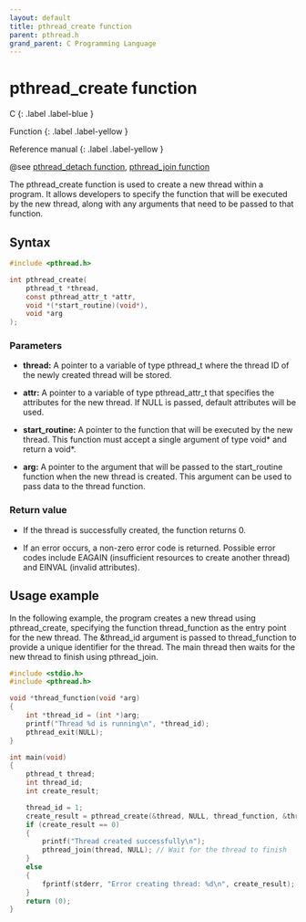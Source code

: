```yaml
---
layout: default
title: pthread_create function
parent: pthread.h
grand_parent: C Programming Language
---
```


# pthread_create function

C
{: .label .label-blue }

Function
{: .label .label-yellow }

Reference manual
{: .label .label-yellow }

@see [pthread_detach function](../pthread_detach-function), [pthread_join function](../pthread_join-function)

The pthread_create function is used to create a new thread within a program. It allows developers to specify the function that will be executed by the new thread, along with any arguments that need to be passed to that function.

## Syntax

```c
#include <pthread.h>

int pthread_create(
    pthread_t *thread,
    const pthread_attr_t *attr,
    void *(*start_routine)(void*),
    void *arg
);
```

### Parameters

- **thread:** A pointer to a variable of type pthread_t where the thread ID of the newly created thread will be stored.

- **attr:** A pointer to a variable of type pthread_attr_t that specifies the attributes for the new thread. If NULL is passed, default attributes will be used.

- **start_routine:** A pointer to the function that will be executed by the new thread. This function must accept a single argument of type void* and return a void*.

- **arg:** A pointer to the argument that will be passed to the start_routine function when the new thread is created. This argument can be used to pass data to the thread function.

### Return value

- If the thread is successfully created, the function returns 0.

- If an error occurs, a non-zero error code is returned. Possible error codes include EAGAIN (insufficient resources to create another thread) and EINVAL (invalid attributes).

## Usage example

In the following example, the program creates a new thread using pthread_create, specifying the function thread_function as the entry point for the new thread. The &thread_id argument is passed to thread_function to provide a unique identifier for the thread. The main thread then waits for the new thread to finish using pthread_join.

```c
#include <stdio.h>
#include <pthread.h>

void *thread_function(void *arg)
{
    int *thread_id = (int *)arg;
    printf("Thread %d is running\n", *thread_id);
    pthread_exit(NULL);
}

int main(void)
{
    pthread_t thread;
    int thread_id;
    int create_result;

    thread_id = 1;
    create_result = pthread_create(&thread, NULL, thread_function, &thread_id);
    if (create_result == 0)
    {
        printf("Thread created successfully\n");
        pthread_join(thread, NULL); // Wait for the thread to finish
    }
    else
    {
        fprintf(stderr, "Error creating thread: %d\n", create_result);
    }
    return (0);
}
```
